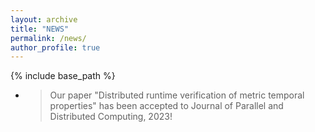 ```yaml
---
layout: archive
title: "NEWS"
permalink: /news/
author_profile: true
---
```


{% include base_path %}

- > Our paper "Distributed runtime verification of metric temporal properties" has been accepted to Journal of Parallel and Distributed Computing, 2023!
  
